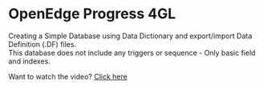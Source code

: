# OpenEdge Progress 4GL

Creating a Simple Database using Data Dictionary and export/import Data Definition (.DF) files.<br>
This database does not include any triggers or sequence - Only basic field and indexes.

Want to watch the video? [Click here](https://youtu.be/OKE865RBTM8)
